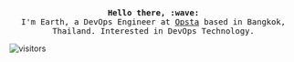 <p align="center">
  <samp><strong>Hello there, :wave:</strong></samp>
  <br>
  <samp>
    I'm Earth, a DevOps Engineer at <a href="https://opsta.io">Opsta</a> based in Bangkok, Thailand. Interested in DevOps Technology.
  </samp>
</p>

![visitors](https://visitor-badge.glitch.me/badge?page_id=prangsa/prangsa)
<!--
**prangsa/prangsa** is a ✨ _special_ ✨ repository because its `README.md` (this file) appears on your GitHub profile.

Here are some ideas to get you started:

- 🔭 I’m currently working on ...
- 🌱 I’m currently learning ...
- 👯 I’m looking to collaborate on ...
- 🤔 I’m looking for help with ...
- 💬 Ask me about ...
- 📫 How to reach me: ...
- 😄 Pronouns: ...
- ⚡ Fun fact: ...
-->
